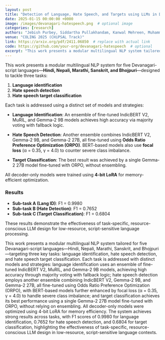 ```yaml
---
layout: post
title: "Detection of Language, Hate Speech, and Targets using LLMs in Devanagari Script"
date: 2025-01-15 00:00:00 +0000
image: /images/devanagari-hatespeech.png  # optional image
categories: [research]
authors: "Jebish Purbey, Siddartha Pullakhandam, Kanwal Mehreen, Muhammad Arham, <strong>Drishti Sharma</strong>, Ashay Srivastava, Ram Mohan Rao Kadiyala"
venue: "COLING 2025 (CHiPSAL Track)"
link: https://arxiv.org/pdf/2411.06850  # replace with actual link
code: https://github.com/your-org/devanagari-hatespeech  # optional
excerpt: "This work presents a modular multilingual NLP system tailored for five Devanagari-script languages - Hindi, Nepali, Marathi, Sanskrit, and Bhojpuri—targeting three key tasks: language identification, hate speech detection, and hate speech target classification. Each task is addressed with distinct models and strategies: language identification uses an ensemble of fine-tuned IndicBERT V2, MuRIL, and Gemma-2 9B models, achieving high accuracy through majority voting with fallback logic; hate speech detection employs another ensemble combining IndicBERT V2, Gemma-2 9B, and Gemma-2-27B, all fine-tuned using ORPO, with BERT-based models further enhanced by focal loss to handle severe class imbalance; and target classification achieves its best performance using a single Gemma-2 27B model fine-tuned with ORPO, without relying on ensembling. The system achieves F1 scores of 0.9980 for language identification, 0.7652 for hate speech detection, and 0.6804 for target classification."
---
```


This work presents a modular multilingual NLP system for five Devanagari-script languages—**Hindi, Nepali, Marathi, Sanskrit, and Bhojpuri**—designed to tackle three tasks:

1. **Language identification**  
2. **Hate speech detection**  
3. **Hate speech target classification**

Each task is addressed using a distinct set of models and strategies:

- **Language Identification**: An ensemble of fine-tuned IndicBERT V2, MuRIL, and Gemma-2 9B models achieves high accuracy via majority voting with fallback logic.

- **Hate Speech Detection**: Another ensemble combines IndicBERT V2, Gemma-2 9B, and Gemma-2 27B, all fine-tuned using **Odds Ratio Preference Optimization (ORPO)**. BERT-based models also use **focal loss** (α = 0.35, γ = 4.0) to counter severe class imbalance.

- **Target Classification**: The best result was achieved by a single Gemma-2 27B model fine-tuned with ORPO, without ensembling.

All decoder-only models were trained using **4-bit LoRA** for memory-efficient optimization.

### Results

- **Sub-task A (Lang ID)**: F1 = 0.9980  
- **Sub-task B (Hate Detection)**: F1 = 0.7652  
- **Sub-task C (Target Classification)**: F1 = 0.6804  

These results demonstrate the effectiveness of task-specific, resource-conscious LLM design for low-resource, script-sensitive language processing.



This work presents a modular multilingual NLP system tailored for five Devanagari-script languages—Hindi, Nepali, Marathi, Sanskrit, and Bhojpuri—targeting three key tasks: language identification, hate speech detection, and hate speech target classification. Each task is addressed with distinct models and strategies: language identification uses an ensemble of fine-tuned IndicBERT V2, MuRIL, and Gemma-2 9B models, achieving high accuracy through majority voting with fallback logic; hate speech detection employs another ensemble combining IndicBERT V2, Gemma-2 9B, and Gemma-2 27B, all fine-tuned using Odds Ratio Preference Optimization (ORPO), with BERT-based models further enhanced by focal loss (α = 0.35, γ = 4.0) to handle severe class imbalance; and target classification achieves its best performance using a single Gemma-2 27B model fine-tuned with ORPO, without relying on ensembling. All decoder-only models were optimized using 4-bit LoRA for memory efficiency. The system achieves strong results across tasks, with F1 scores of 0.9980 for language identification, 0.7652 for hate speech detection, and 0.6804 for target classification, highlighting the effectiveness of task-specific, resource-conscious LLM design in low-resource, script-sensitive language contexts.
